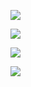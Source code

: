 ![](file://C:\Personal\Documents/IkMarkdown/.assets/简历名词.md376726.3995677.png)

![](file://C:\Personal\Documents/IkMarkdown/.assets/简历名词.md376739.5443997.png)

![](file://C:\Personal\Documents/IkMarkdown/.assets/简历名词.md378551.5810254.png)

![](file://C:\Personal\Documents/IkMarkdown/.assets/简历名词.md378577.1587822.png)
